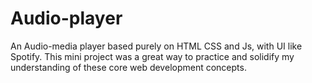 # Audio-player
An Audio-media player based purely on HTML CSS and Js, with UI like Spotify.
This mini project was a great way to practice and solidify my understanding of these core web development concepts.
